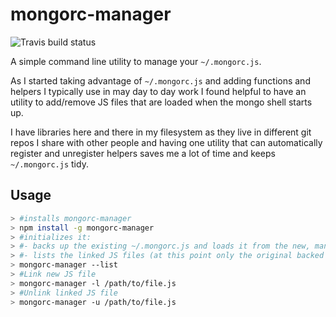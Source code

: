 # mongorc-manager

![Travis build status](https://api.travis-ci.org/mmarcon/mongorc-manager.svg?branch=master)

A simple command line utility to manage your `~/.mongorc.js`.

As I started taking advantage of `~/.mongorc.js` and adding functions and helpers I typically
use in may day to day work I found helpful to have an utility to add/remove JS files that are loaded
when the mongo shell starts up.

I have libraries here and there in my filesystem as they live in different git repos I share with
other people and having one utility that can automatically register and unregister helpers saves me
a lot of time and keeps `~/.mongorc.js` tidy.

## Usage

```bash
> #installs mongorc-manager
> npm install -g mongorc-manager
> #initializes it:
> #- backs up the existing ~/.mongorc.js and loads it from the new, managed ~/.mongorc.js
> #- lists the linked JS files (at this point only the original backed up one)
> mongorc-manager --list
> #Link new JS file
> mongorc-manager -l /path/to/file.js
> #Unlink linked JS file
> mongorc-manager -u /path/to/file.js